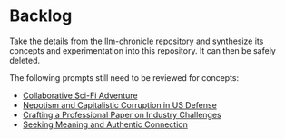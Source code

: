 # Backlog

Take the details from the [llm-chronicle repository](https://github.com/JaimeStill/llm-chronicle) and synthesize its concepts and experimentation into this repository. It can then be safely deleted.

The following prompts still need to be reviewed for concepts:

- [Collaborative Sci-Fi Adventure](https://claude.ai/chat/311832cf-bb88-4f79-bc2f-dcb3ada85667)
- [Nepotism and Capitalistic Corruption in US Defense](https://claude.ai/chat/de097838-b174-4c32-8987-f358385dad71)
- [Crafting a Professional Paper on Industry Challenges](https://claude.ai/chat/7fdc3847-de62-4f3b-ad28-f58ef964580a)
- [Seeking Meaning and Authentic Connection](https://claude.ai/chat/e7af943d-1282-4b18-938f-35fe3d57a673)